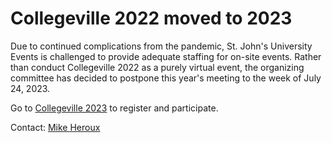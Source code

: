# Collegeville 2022 moved to 2023
Due to continued complications from the pandemic, St. John's University Events is challenged to provide adequate staffing for on-site events.  Rather than conduct Collegeville 2022 as a purely virtual event, the organizing committee has decided to postpone this year's meeting to the week of July 24, 2023.

Go to [Collegeville 2023](https://collegeville.github.io/CW23) to register and participate.

Contact: [Mike Heroux](https://maherou.github.io)
